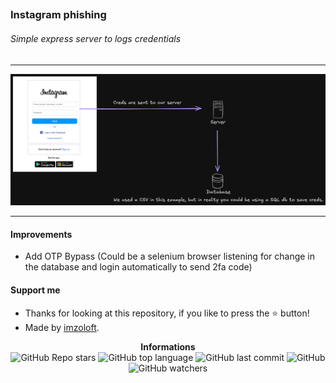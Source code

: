 ## <h3>Instagram phishing</h3>

<h6>Simple express server to logs credentials</h6>

---

<img src="assets/demo.png" width="700px" />

---

<h4>Improvements</h4>

- Add OTP Bypass (Could be a selenium browser listening for change in the database and login automatically to send 2fa code)

<h4>Support me</h4>

- Thanks for looking at this repository, if you like to press the ⭐ button!
- Made by [imzoloft](https://github.com/imzoloft).

<p align="center">
    <b>Informations</b><br>
    <img alt="GitHub Repo stars" src="https://img.shields.io/github/stars/imzoloft/instagram-phishing?color=fff">
    <img alt="GitHub top language" src="https://img.shields.io/github/languages/top/imzoloft/instagram-phishing?color=fff">
    <img alt="GitHub last commit" src="https://img.shields.io/github/last-commit/imzoloft/instagram-phishing?color=fff">
    <img alt="GitHub" src="https://img.shields.io/github/license/imzoloft/instagram-phishing?color=fff">
    <img alt="GitHub watchers" src="https://img.shields.io/github/watchers/imzoloft/instagram-phishing?color=fff">
</p>
